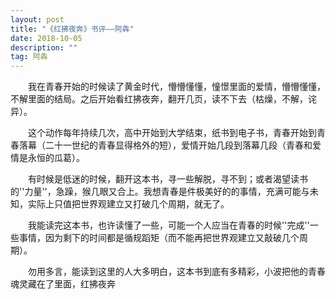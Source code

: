 ```yaml
---
layout: post
title: "《红拂夜奔》书评——阿犇"
date: 2018-10-05
description: ""
tag: 阿犇
---
```


&emsp;&emsp;我在青春开始的时候读了黄金时代，懵懵懂懂，憧憬里面的爱情，懵懵懂懂，不解里面的结局。之后开始看红拂夜奔，翻开几页，读不下去（枯燥，不解，诧异）。

&emsp;&emsp;这个动作每年持续几次，高中开始到大学结束，纸书到电子书，青春开始到青春落幕（二十一世纪的青春显得格外的短），爱情开始几段到落幕几段（青春和爱情是永恒的瓜葛）。

&emsp;&emsp;有时候是低迷的时候，翻开这本书，寻一些解脱，寻不到；或者渴望读书的''力量''，急躁，猴几眼又合上。我想青春是件极美好的的事情，充满可能与未知，实际上只值把世界观建立又打破几个周期，就无了。

&emsp;&emsp;我能读完这本书，也许读懂了一些，可能一个人应当在青春的时候''完成''一些事情，因为剩下的时间都是循规蹈矩（而不能再把世界观建立又敲破几个周期）。

&emsp;&emsp;勿用多言，能读到这里的人大多明白，这本书到底有多精彩，小波把他的青春魂灵藏在了里面，红拂夜奔
